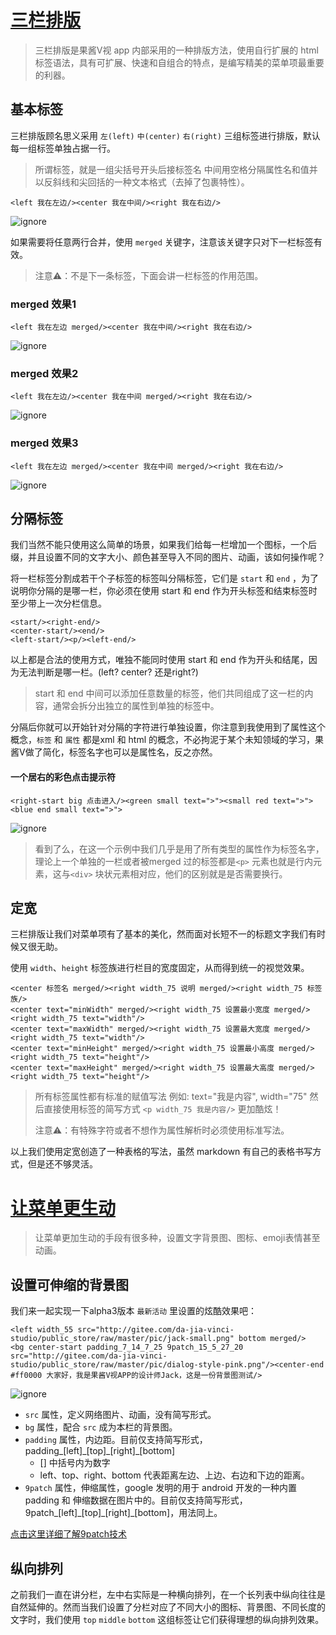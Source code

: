 # [三栏排版](1)

> 三栏排版是果酱V视 app 内部采用的一种排版方法，使用自行扩展的 html 标签语法，具有可扩展、快速和自组合的特点，是编写精美的菜单项最重要的利器。

## 基本标签

三栏排版顾名思义采用 `左(left)` `中(center)` `右(right)` 三组标签进行排版，默认每一组标签单独占据一行。

> 所谓标签，就是一组尖括号开头后接标签名 中间用空格分隔属性名和值并以反斜线和尖回括的一种文本格式（去掉了包裹特性）。

```jamv
<left 我在左边/><center 我在中间/><right 我在右边/>
```


![ignore]()

如果需要将任意两行合并，使用 `merged` 关键字，注意该关键字只对下一栏标签有效。

> 注意⚠️：不是下一条标签，下面会讲一栏标签的作用范围。

### merged 效果1

```jamv
<left 我在左边 merged/><center 我在中间/><right 我在右边/>
```

![ignore]()

### merged 效果2

```jamv
<left 我在左边/><center 我在中间 merged/><right 我在右边/>
```

![ignore]()

### merged 效果3

```jamv
<left 我在左边 merged/><center 我在中间 merged/><right 我在右边/>
```

![ignore]()

## 分隔标签

我们当然不能只使用这么简单的场景，如果我们给每一栏增加一个图标，一个后缀，并且设置不同的文字大小、颜色甚至导入不同的图片、动画，该如何操作呢？

将一栏标签分割成若干个子标签的标签叫分隔标签，它们是  `start`  和  `end` ，为了说明你分隔的是哪一栏，你必须在使用 start 和 end 作为开头标签和结束标签时至少带上一次分栏信息。

```
<start/><right-end/>
<center-start/><end/>
<left-start/><p/><left-end/>
```

以上都是合法的使用方式，唯独不能同时使用 start 和 end 作为开头和结尾，因为无法判断是哪一栏。(left? center? 还是right?)

> start 和 end 中间可以添加任意数量的标签，他们共同组成了这一栏的内容，通常会拆分出独立的属性到单独的标签中。

分隔后你就可以开始针对分隔的字符进行单独设置，你注意到我使用到了属性这个概念，`标签` 和 `属性` 都是xml 和 html 的概念，不必拘泥于某个未知领域的学习，果酱V做了简化，标签名字也可以是属性名，反之亦然。

#### 一个居右的彩色点击提示符

```jamv
<right-start big 点击进入/><green small text=">"><small red text=">"><blue end small text=">">
```

![ignore]()

> 看到了么，在这一个示例中我们几乎是用了所有类型的属性作为标签名字，理论上一个单独的一栏或者被merged 过的标签都是`<p>` 元素也就是行内元素，这与`<div>` 块状元素相对应，他们的区别就是是否需要换行。

## 定宽

三栏排版让我们对菜单项有了基本的美化，然而面对长短不一的标题文字我们有时候又很无助。

使用 `width`、`height` 标签族进行栏目的宽度固定，从而得到统一的视觉效果。

```jamv
<center 标签名 merged/><right width_75 说明 merged/><right width_75 标签族/>
<center text="minWidth" merged/><right width_75 设置最小宽度 merged/><right width_75 text="width"/>
<center text="maxWidth" merged/><right width_75 设置最大宽度 merged/><right width_75 text="width"/>
<center text="minHeight" merged/><right width_75 设置最小高度 merged/><right width_75 text="height"/>
<center text="maxHeight" merged/><right width_75 设置最大高度 merged/><right width_75 text="height"/>
```

> 所有标签属性都有标准的赋值写法 例如: text="我是内容", width="75" 然后直接使用标签的简写方式 `<p width_75 我是内容/>` 更加酷炫！
>
> 注意⚠️：有特殊字符或者不想作为属性解析时必须使用标准写法。

以上我们使用定宽创造了一种表格的写法，虽然 markdown 有自己的表格书写方式，但是还不够灵活。

# [让菜单更生动](2)

> 让菜单更加生动的手段有很多种，设置文字背景图、图标、emoji表情甚至动画。

## 设置可伸缩的背景图

我们来一起实现一下alpha3版本 `最新活动` 里设置的炫酷效果吧：

```jamv
<left width_55 src="http://gitee.com/da-jia-vinci-studio/public_store/raw/master/pic/jack-small.png" bottom merged/>
<bg center-start padding_7_14_7_25 9patch_15_5_27_20 src="http://gitee.com/da-jia-vinci-studio/public_store/raw/master/pic/dialog-style-pink.png"/><center-end #ff0000 大家好，我是果酱V视APP的设计师Jack，这是一份背景图测试/>
```

![ignore]()

- `src` 属性，定义网络图片、动画，没有简写形式。
- `bg` 属性，配合 `src` 成为本栏的背景图。
- `padding` 属性，内边距。目前仅支持简写形式，padding\_[left]\_[top]\_[right]\_[bottom]
  - [] 中括号内为数字
  - left、top、right、bottom 代表距离左边、上边、右边和下边的距离。
- `9patch` 属性，伸缩属性，google 发明的用于 android 开发的一种内置 padding 和 伸缩数据在图片中的。目前仅支持简写形式，9patch_[left]\_[top]\_[right]\_[bottom]，用法同上。

[点击这里详细了解9patch技术](https://developer.android.com/studio/write/draw9patch?hl=zh-cn)

## 纵向排列

之前我们一直在讲分栏，左中右实际是一种横向排列，在一个长列表中纵向往往是自然延伸的。然而当我们设置了分栏对应了不同大小的图标、背景图、不同长度的文字时，我们使用 `top` `middle` `bottom` 这组标签让它们获得理想的纵向排列效果。

